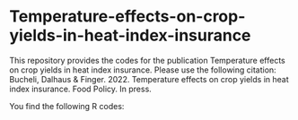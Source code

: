 # Temperature-effects-on-crop-yields-in-heat-index-insurance

This repository provides the codes for the publication Temperature effects on crop yields in heat index insurance.
Please use the following citation: Bucheli, Dalhaus & Finger. 2022. Temperature effects on crop yields in heat index insurance. Food Policy. In press.

You find the following R codes:


